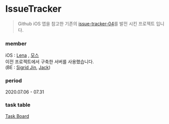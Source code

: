 # IssueTracker

> Github iOS 앱을 참고한 기존의 [issue-tracker-04](https://github.com/codesquad-member-2020/issue-tracker-04)를 발전 시킨 프로젝트 입니다.

### member   
iOS : [Lena][dev-Lena] , [모스][kjoonk]
<br>
이전 프로젝트에서 구축한 서버를 사용했습니다. <br>
(BE : [Sigrid Jin][jypthemiracle], [Jack][guswns1659])

[jypthemiracle]: https://github.com/jypthemiracle
[guswns1659]: https://github.com/guswns1659
[dev-Lena]: https://github.com/dev-Lena
[kjoonk]: https://github.com/kjoonk

### period 
2020.07.06 - 07.31

### task table 
[Task Board](https://docs.google.com/spreadsheets/d/1fwvsmc4K3yWZ7-YnXPWgx8Bkbnp3NTxfE-75DlKZAj0/edit?usp=sharing)
